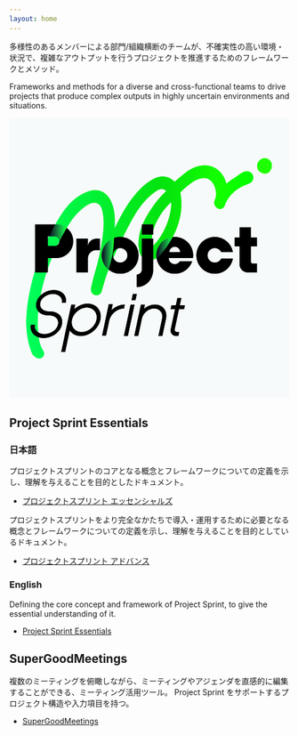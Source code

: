 ```yaml
---
layout: home
---
```


多様性のあるメンバーによる部門/組織横断のチームが、不確実性の高い環境・状況で、複雑なアウトプットを行うプロジェクトを推進するためのフレームワークとメソッド。

Frameworks and methods for a diverse and cross-functional teams to drive projects that produce complex outputs in highly uncertain environments and situations.

![Project Sprint](images/pjs_logo.png)

## Project Sprint Essentials

### 日本語

プロジェクトスプリントのコアとなる概念とフレームワークについての定義を示し、理解を与えることを目的としたドキュメント。

* [プロジェクトスプリント エッセンシャルズ](https://projectsprint.org/essentials/)

プロジェクトスプリントをより完全なかたちで導入・運用するために必要となる概念とフレームワークについての定義を示し、理解を与えることを目的としているドキュメント。

* [プロジェクトスプリント アドバンス](https://projectsprint.org/advance/)

### English

Defining the core concept and framework of Project Sprint, to give the essential understanding of it.

* [Project Sprint Essentials](https://projectsprint.org/en/)

## SuperGoodMeetings

複数のミーティングを俯瞰しながら、ミーティングやアジェンダを直感的に編集することができる、ミーティング活用ツール。
Project Sprint をサポートするプロジェクト構造や入力項目を持つ。

* [SuperGoodMeetings](https://supergoodmeetings.com/)
